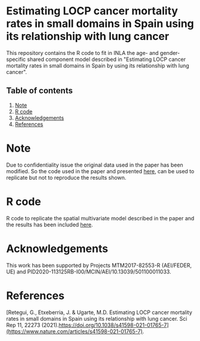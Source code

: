 # Estimating LOCP cancer mortality rates in small domains in Spain using its relationship with lung cancer

This repository contains the R code to fit in INLA the age- and gender-specific shared component model described in "Estimating LOCP cancer mortality rates in small domains in Spain by using its relationship with lung cancer".

## Table of contents

1.  [Note](#Note)
2.  [R code](#Rcode)
3.  [Acknowledgements](#Acknowledgements)
4.  [References](#Ref)

# Note <a name="Note"/>

Due to confidentiality issue the original data used in the paper has been modified. So the code used in the paper and presented [here](https://github.com/spatialstatisticsupna/Estimating_LOCP_cancer_mortality_rates/tree/main/R), can be used to replicate but not to reproduce the results shown.

# R code <a name="Rcode"/>
R code to replicate the spatial multivariate model described in the paper and the results has been included [here](https://github.com/spatialstatisticsupna/Estimating_LOCP_cancer_mortality_rates/tree/main/R).

# Acknowledgements <a name="Acknowledgements"/>
This work has been supported by Projects MTM2017-82553-R (AEI/FEDER, UE) and PID2020-113125RB-I00/MCIN/AEI/10.13039/501100011033.

# References <a name="Ref"/>
[Retegui, G., Etxeberria, J. & Ugarte, M.D. Estimating LOCP cancer mortality rates in small domains in Spain using its relationship with lung cancer. Sci Rep 11, 22273 (2021).https://doi.org/10.1038/s41598-021-01765-7](https://www.nature.com/articles/s41598-021-01765-7).
